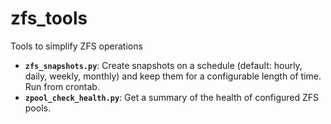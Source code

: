 zfs_tools
=========

Tools to simplify ZFS operations

* **`zfs_snapshots.py`**: Create snapshots on a schedule (default: hourly, daily, weekly, monthly) and keep them for a configurable
length of time. Run from crontab.
* **`zpool_check_health.py`**: Get a summary of the health of configured ZFS pools.
